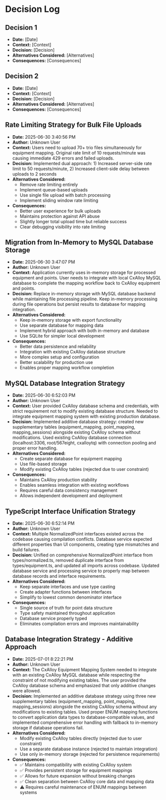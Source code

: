# Decision Log

## Decision 1
- **Date:** [Date]
- **Context:** [Context]
- **Decision:** [Decision]
- **Alternatives Considered:** [Alternatives]
- **Consequences:** [Consequences]

## Decision 2
- **Date:** [Date]
- **Context:** [Context]
- **Decision:** [Decision]
- **Alternatives Considered:** [Alternatives]
- **Consequences:** [Consequences]

## Rate Limiting Strategy for Bulk File Uploads
- **Date:** 2025-06-30 3:40:56 PM
- **Author:** Unknown User
- **Context:** Users need to upload 70+ trio files simultaneously for equipment mapping. Original rate limit of 10 requests/minute was causing immediate 429 errors and failed uploads.
- **Decision:** Implemented dual approach: 1) Increased server-side rate limit to 50 requests/minute, 2) Increased client-side delay between uploads to 2 seconds
- **Alternatives Considered:** 
  - Remove rate limiting entirely
  - Implement queue-based uploads
  - Use single file upload with batch processing
  - Implement sliding window rate limiting
- **Consequences:** 
  - Better user experience for bulk uploads
  - Maintains protection against API abuse
  - Slightly longer total upload time but reliable success
  - Clear debugging visibility into rate limiting

## Migration from In-Memory to MySQL Database Storage
- **Date:** 2025-06-30 3:47:07 PM
- **Author:** Unknown User
- **Context:** Application currently uses in-memory storage for processed equipment and points. User needs to integrate with local CxAlloy MySQL database to complete the mapping workflow back to CxAlloy equipment and points.
- **Decision:** Replace in-memory storage with MySQL database backend while maintaining file processing pipeline. Keep in-memory processing during file operations but persist results to database for mapping integration.
- **Alternatives Considered:** 
  - Keep in-memory storage with export functionality
  - Use separate database for mapping data
  - Implement hybrid approach with both in-memory and database
  - Use SQLite for simpler local development
- **Consequences:** 
  - Better data persistence and reliability
  - Integration with existing CxAlloy database structure
  - More complex setup and configuration
  - Better scalability for production use
  - Enables proper mapping workflow completion

## MySQL Database Integration Strategy
- **Date:** 2025-06-30 6:52:03 PM
- **Author:** Unknown User
- **Context:** User provided CxAlloy database schema and credentials, with strict requirement not to modify existing database structure. Needed to integrate equipment mapping system with existing production database.
- **Decision:** Implemented additive database strategy: created new supplementary tables (equipment_mapping, point_mapping, mapping_sessions) alongside existing CxAlloy schema without modifications. Used existing CxAlloy database connection (localhost:3306, root/567eight, cxalloytq) with connection pooling and proper error handling.
- **Alternatives Considered:** 
  - Create separate database for equipment mapping
  - Use file-based storage
  - Modify existing CxAlloy tables (rejected due to user constraint)
- **Consequences:** 
  - Maintains CxAlloy production stability
  - Enables seamless integration with existing workflows
  - Requires careful data consistency management
  - Allows independent development and deployment

## TypeScript Interface Unification Strategy
- **Date:** 2025-06-30 6:52:14 PM
- **Author:** Unknown User
- **Context:** Multiple NormalizedPoint interfaces existed across the codebase causing compilation conflicts. Database service expected different properties than UI components, creating type mismatches and build failures.
- **Decision:** Unified on comprehensive NormalizedPoint interface from types/normalized.ts, removed duplicate interface from types/equipment.ts, and updated all imports across codebase. Updated database service and processing service to properly map between database records and interface requirements.
- **Alternatives Considered:** 
  - Keep separate interfaces and use type casting
  - Create adapter functions between interfaces
  - Simplify to lowest common denominator interface
- **Consequences:** 
  - Single source of truth for point data structure
  - Type safety maintained throughout application
  - Database service properly typed
  - Eliminates compilation errors and improves maintainability

## Database Integration Strategy - Additive Approach
- **Date:** 2025-07-01 8:22:21 PM
- **Author:** Unknown User
- **Context:** The CxAlloy Equipment Mapping System needed to integrate with an existing CxAlloy MySQL database while respecting the constraint of not modifying existing tables. The user provided the CxAlloy database schema and emphasized that only additive changes were allowed.
- **Decision:** Implemented an additive database strategy using three new supplementary tables (equipment_mapping, point_mapping, mapping_sessions) alongside the existing CxAlloy schema without any modifications to existing tables. Used proper ENUM mapping functions to convert application data types to database-compatible values, and implemented comprehensive error handling with fallback to in-memory storage if database operations fail.
- **Alternatives Considered:** 
  - Modify existing CxAlloy tables directly (rejected due to user constraint)
  - Use a separate database instance (rejected to maintain integration)
  - Use only in-memory storage (rejected for persistence requirements)
- **Consequences:** 
  - ✅ Maintains compatibility with existing CxAlloy system
  - ✅ Provides persistent storage for equipment mappings
  - ✅ Allows for future expansion without breaking changes
  - ✅ Clean separation between CxAlloy core data and mapping data
  - ⚠️ Requires careful maintenance of ENUM mappings between systems
